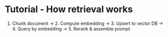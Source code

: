 # Tutorial - How retrieval works
1. Chunk document → 2. Compute embedding → 3. Upsert to vector DB → 4. Query by embedding → 5. Rerank & assemble prompt.
